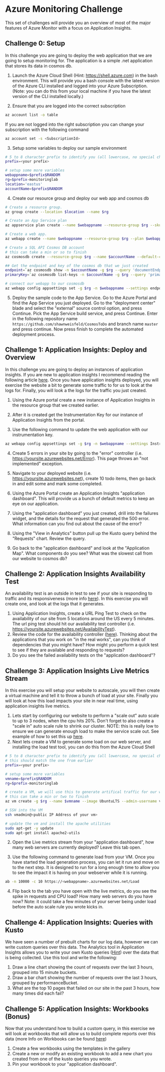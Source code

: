 # Azure Monitoring Challenge

This set of challenges will provide you an overview of most of the major features of Azure Monitor with a focus on Application Insights. 


## Challenge 0: Setup

In this challenge you are going to deploy the web application that we are going to setup monitoring for. The application is a simple .net application that stores its data in cosmos db. 

1. Launch the Azure Cloud Shell (Hint: https://shell.azure.com) in the bash environment. This will provide you a bash console with the latest version of the Azure CLI installed and logged into your Azure Subscription. (Note: you can do this from your local machine if you have the latest version of the CLI installed locally.)

2. Ensure that you are logged into the correct subscription

``` bash
az account list -o table
```

If you are not logged into the right subscription you can change your subscription with the following command

``` bash
az account set -s <SubscriptionId>
```

3. Setup some variables to deploy our sample environment

``` bash
# 5 to 8 character prefix to identify you (all lowercase, no special characters)
prefix=<your prefix>

# setup some more variables
webappname=$prefix$RANDOM
rg=$prefix-monitoringlab
location='eastus'
accountName=$prefix$RANDOM
```

4. Create our resource group and deploy our web app and cosmos db

``` bash
# Create a resource group.
az group create --location $location --name $rg

# Create an App Service plan
az appservice plan create --name $webappname --resource-group $rg --sku S1

# Create a web app.
az webapp create --name $webappname --resource-group $rg --plan $webappname

# Create a SQL API Cosmos DB account
# this can take a min or so to finish
az cosmosdb create --resource-group $rg --name $accountName --default-consistency-level "Session"

## Get the endpoint and key of the cosmos db that we just created
endpoint=`az cosmosdb show -n $accountName -g $rg --query 'documentEndpoint' --output tsv`
primaryKey=`az cosmosdb list-keys -n $accountName -g $rg --query 'primaryMasterKey' --output tsv`

# connect our webapp to our cosmosdb
az webapp config appsettings set -g $rg -n $webappname --settings endpoint=$endpoint primaryKey=$primaryKey

```

5. Deploy the sample code to the App Service. Go to the Azure Portal and find the App Service you just deployed. Go to the "deployment center" blade and select the "external" source control option, and press Continue. Pick the App Service build service, and press Continue. Enter in the following repository name `https://github.com/shawnweisfeld/CosmosToDo` and branch name `master` and press continue. Now press finish to complete the automated deployment process. 

## Challenge 1: Application Insights: Deploy and Overview

In this challenge you are going to deploy an instances of application insights. If you are new to application insights I recommend reading the following article [here](https://docs.microsoft.com/en-us/azure/azure-monitor/app/app-insights-overview). Once you have application insights deployed, you will exercise the website a bit to generate some traffic to for us to look at the logs for. Finally, you will look a the logs for the traffic you just created.

1. Using the Azure portal create a new instance of Application Insights in the resource group that we created earlier.

2. After it is created get the Instrumentation Key for our instance of Application Insights from the portal.

3. Use the following command to update the web application with our instrumentation key.

``` bash
az webapp config appsettings set -g $rg -n $webappname --settings InstrumentationKey=<your key>
```

4. Create 5 errors in your site by going to the "error" controller (i.e. https://yoursite.azurewebsites.net/Error). This page throws an "not implemented" exception. 

5. Navigate to your deployed website (i.e. https://yoursite.azurewebsites.net), create 10 todo items, then go back in and edit some and mark some completed.

6. Using the Azure Portal create an Application Insights "application dashboard". This will provide us a bunch of default metrics to keep an eye on our application. 

7. Using the "application dashboard" you just created, drill into the failures widget, and the details for the request that generated the 500 error. What information can you find out about the cause of the error?

8. Using the "View in Analytics" button pull up the Kusto query behind the "Requests" chart. Review the query. 

9. Go back to the "application dashboard" and look at the "Application Map". What components do you see? What was the slowest call from our website to cosmos db?

## Challenge 2: Application Insights Availability Test

An availability test is an outside in test to see if your site is responding to traffic and its responsiveness (more info [here](https://docs.microsoft.com/en-us/azure/azure-monitor/app/monitor-web-app-availability)). In this exercise you will create one, and look at the logs that it generates.

1. Using Application Insights, create a URL Ping Test to check on the availability of our site from 5 locations around the US every 5 minutes. The url ping test should hit our availability test controller (i.e. https://yoursite.azurewebsites.net/AvailabilityTest). 
2. Review the code for the availability controller ([here](https://github.com/shawnweisfeld/CosmosToDo/blob/master/src/Controllers/AvailabilityTestController.cs)). Thinking about the applications that you work on "in the real works", can you think of dependencies that you might have? How might you perform a quick test to see if they are available and responding to requests?
3. Do you see the failed availability tests on the "application dashboard"?

## Challenge 3: Application Insights Live Metrics Stream

In this exercise you will setup your website to autoscale, you will then create a virtual machine and tell it to throw a bunch of load at your site. Finally you will look at how this load impacts your site in near real time, using application insights live metrics.

1. Lets start by configuring our website to perform a "scale out" auto scale to up to 3 nodes, when the cpu hits 20%. Don't forget to also create a "scale in" auto scale rule to shrink our cluster. NOTE: this is really low to ensure we can generate enough load to make the service scale out. See example of how to set this up [here](https://docs.microsoft.com/en-us/azure/azure-monitor/platform/autoscale-get-started?toc=%2fazure%2fapp-service%2ftoc.json#create-your-first-autoscale-setting).
2. Next lets create a VM to generate some load on our web server, and installing the load test tool, you can do this from the Azure Cloud Shell

``` bash
# 5 to 8 character prefix to identify you (all lowercase, no special characters)
# this should match the one from earlier
prefix=<your prefix>

# setup some more variables
vmname=$prefix$RANDOM
rg=$prefix-monitoringlab

# create a VM, we will use this to generate artifical traffic for our website
# this can take a min or two to finish
az vm create -g $rg --name $vmname --image UbuntuLTS --admin-username vmadmin --generate-ssh-keys

# SSH into the VM
ssh vmadmin@<public IP Address of your vm>

# update the vm and install the apache utilities
sudo apt-get -y update
sudo apt-get install apache2-utils
```

2. Open the Live metrics stream from your "application dashboard", how many web servers are currently deployed? Leave this tab open. 

3. Use the following command to generate load from your VM. Once you have started the load generation process, you can let it run and move on to the next step. It is designed to run for a long enough time to allow you to see the impact it is having on your webserver while it is running.

``` bash
ab -n 10000 -c 10 https://<webappname>.azurewebsites.net/Load
```

4. Flip back to the tab you have open with the live metrics, do you see the spike in requests and CPU load? How many web servers do you have now? Note: it could take a few minutes of your server being under load before the auto scale rule you wrote kicks in. 

## Challenge 4: Application Insights: Queries with Kusto

We have seen a number of prebuilt charts for our log data, however we can write custom queries over this data. The Analytics tool in Application Insights allows you to write your own Kusto queries ([Hint](https://docs.microsoft.com/en-us/azure/azure-monitor/log-query/query-language)) over the data that is being collected. Use this tool and write the following:

1. Draw a line chart showing the count of requests over the last 3 hours, grouped into 15 minute buckets.
2. Draw a bar chart showing the number of requests over the last 3 hours, grouped by performanceBucket.
3. What are the top 10 pages that failed on our site in the past 3 hours, how many times did each fail?


## Challenge 5: Application Insights: Workbooks (Bonus)

Now that you understand how to build a custom query, in this exercise we will look at workbooks that will allow us to build complete reports over this data (more Info on Workbooks can be found [here](https://docs.microsoft.com/en-us/azure/azure-monitor/app/usage-workbooks))

1. Create a few workbooks using the templates in the gallery
2. Create a new or modify an existing workbook to add a new chart you created from one of the kusto queries you wrote.
3. Pin your workbook to your "application dashboard".
